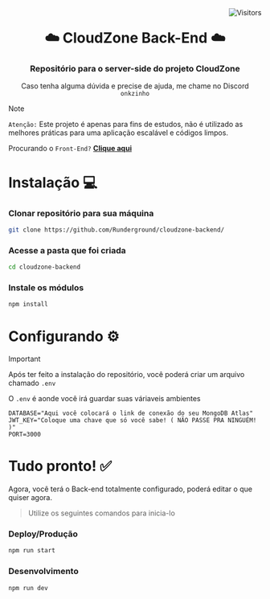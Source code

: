 <img align="right" src="https://visitor-badge.laobi.icu/badge?page_id=cloudzone-backend" alt="Visitors"/>

<h1 align="center">
  ☁️ CloudZone Back-End ☁️
</h1>

<h3 align="center">
  
  Repositório para o server-side do projeto **CloudZone**
  
</h3>
<div align="center">
  
  Caso tenha alguma dúvida e precise de ajuda, me chame no Discord `onkzinho` 
  
</div>

> [!NOTE]
> ``Atenção:`` Este projeto é apenas para fins de estudos, não é utilizado as melhores práticas para uma aplicação escalável e códigos limpos.
> 
> Procurando o ``Front-End?`` **[Clique aqui](https://github.com/Runderground/cloudzone-frontend)**

# Instalação 💻

### Clonar repositório para sua máquina
```bash
git clone https://github.com/Runderground/cloudzone-backend/
```
### Acesse a pasta que foi criada
```bash
cd cloudzone-backend
```
### Instale os módulos
```bash
npm install
```

# Configurando ⚙️

> [!IMPORTANT]
> Após ter feito a instalação do repositório, você poderá criar um arquivo chamado `.env`
> 
> O `.env` é aonde você irá guardar suas váriaveis ambientes

```
DATABASE="Aqui você colocará o link de conexão do seu MongoDB Atlas"
JWT_KEY="Coloque uma chave que só você sabe! ( NÃO PASSE PRA NINGUÉM! )"
PORT=3000
```

# Tudo pronto! ✅
Agora, você terá o Back-end totalmente configurado, poderá editar o que quiser agora.

> Utilize os seguintes comandos para inicia-lo

### Deploy/Produção
```bash
npm run start
```

### Desenvolvimento
```bash
npm run dev
```




